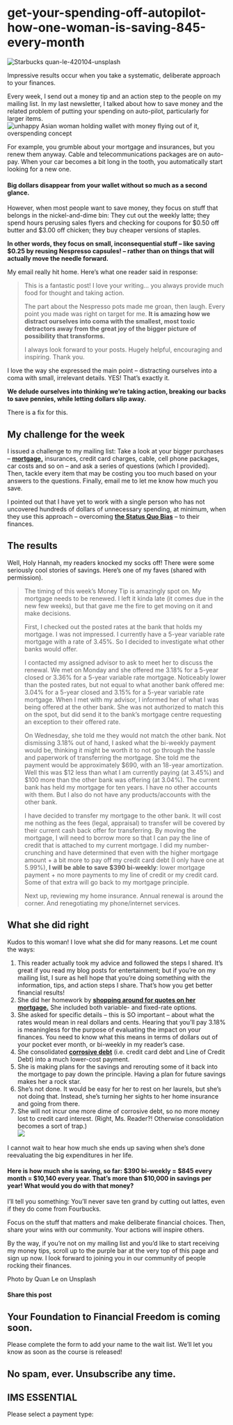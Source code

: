 # get-your-spending-off-autopilot-how-one-woman-is-saving-845-every-month
![Starbucks quan-le-420104-unsplash](https://yourfinanciallaunchpad.com/wp-content/uploads/elementor/thumbs/Starbucks-quan-le-420104-unsplash-qdc6cnxt0dgvd1q50bo5tdi1fz68bk0t8wtuk2dwnc.jpg "Starbucks quan-le-420104-unsplash")

Impressive results occur when you take a systematic, deliberate approach to your finances.

Every week, I send out a money tip and an action step to the people on my mailing list. In my last newsletter, I talked about how to save money and the related problem of putting your spending on auto-pilot, particularly for larger items.![unhappy Asian woman holding wallet with money flying out of it, overspending concept](attachments/iStock-916397168-for-blog-post.jpg)

For example, you grumble about your mortgage and insurances, but you renew them anyway. Cable and telecommunications packages are on auto-pay. When your car becomes a bit long in the tooth, you automatically start looking for a new one.

#### Big dollars disappear from your wallet without so much as a second glance.

However, when most people want to save money, they focus on stuff that belongs in the nickel-and-dime bin: They cut out the weekly latte; they spend hours perusing sales flyers and checking for coupons for $0.50 off butter and $3.00 off chicken; they buy cheaper versions of staples.

**In other words, they focus on small, inconsequential stuff – like saving $0.25 by reusing Nespresso capsules! – rather than on things that will actually move the needle forward.**

My email really hit home. Here’s what one reader said in response:

> This is a fantastic post! I love your writing… you always provide much food for thought and taking action.
> 
> The part about the Nespresso pots made me groan, then laugh. Every point you made was right on target for me. **It is amazing how we distract ourselves into coma with the smallest, most toxic detractors away from the great joy of the bigger picture of possibility that transforms.**
> 
> I always look forward to your posts. Hugely helpful, encouraging and inspiring. Thank you.

I love the way she expressed the main point – distracting ourselves into a coma with small, irrelevant details. YES! That’s exactly it.

**We delude ourselves into thinking we’re taking action, breaking our backs to save pennies, while letting dollars slip away.**

There is a fix for this.

## My challenge for the week

I issued a challenge to my mailing list: Take a look at your bigger purchases – **[mortgage,](https://yflmainprod.wpengine.com/2019/02/how-to-get-the-best-deal-for-your-mortgage-renewal/)** insurances, credit card charges, cable, cell phone packages, car costs and so on – and ask a series of questions (which I provided). Then, tackle every item that may be costing you too much based on your answers to the questions. Finally, email me to let me know how much you save.

I pointed out that I have yet to work with a single person who has not uncovered hundreds of dollars of unnecessary spending, at minimum, when they use this approach – overcoming **[the Status Quo Bias](https://www.behavioraleconomics.com/resources/mini-encyclopedia-of-be/status-quo-bias/)** – to their finances.

## The results

Well, Holy Hannah, my readers knocked my socks off! There were some seriously cool stories of savings. Here’s one of my faves (shared with permission).

> The timing of this week’s Money Tip is amazingly spot on. My mortgage needs to be renewed. I left it kinda late (it comes due in the new few weeks), but that gave me the fire to get moving on it and make decisions.
> 
> First, I checked out the posted rates at the bank that holds my mortgage. I was not impressed. I currently have a 5-year variable rate mortgage with a rate of 3.45%. So I decided to investigate what other banks would offer.
> 
> I contacted my assigned advisor to ask to meet her to discuss the renewal. We met on Monday and she offered me 3.18% for a 5-year closed or 3.36% for a 5-year variable rate mortgage. Noticeably lower than the posted rates, but not equal to what another bank offered me: 3.04% for a 5-year closed and 3.15% for a 5-year variable rate mortgage. When I met with my advisor, I informed her of what I was being offered at the other bank. She was not authorized to match this on the spot, but did send it to the bank’s mortgage centre requesting an exception to their offered rate.
> 
> On Wednesday, she told me they would not match the other bank. Not dismissing 3.18% out of hand, I asked what the bi-weekly payment would be, thinking it might be worth it to not go through the hassle and paperwork of transferring the mortgage. She told me the payment would be approximately $690, with an 18-year amortization. Well this was $12 less than what I am currently paying (at 3.45%) and $100 more than the other bank was offering (at 3.04%). The current bank has held my mortgage for ten years. I have no other accounts with them. But I also do not have any products/accounts with the other bank.
> 
> I have decided to transfer my mortgage to the other bank. It will cost me nothing as the fees (legal, appraisal) to transfer will be covered by their current cash back offer for transferring. By moving the mortgage, I will need to borrow more so that I can pay the line of credit that is attached to my current mortgage. I did my number-crunching and have determined that even with the higher mortgage amount + a bit more to pay off my credit card debt (I only have one at 5.99%), **I will be able to save $390 bi-weekly**: lower mortgage payment + no more payments to my line of credit or my credit card. Some of that extra will go back to my mortgage principle.
> 
> Next up, reviewing my home insurance. Annual renewal is around the corner. And renegotiating my phone/internet services.

## What she did right

Kudos to this woman! I love what she did for many reasons. Let me count the ways:

1. This reader actually took my advice and followed the steps I shared. It’s great if you read my blog posts for entertainment; but if you’re on my mailing list, I sure as hell hope that you’re doing something with the information, tips, and action steps I share. That’s how you get better financial results!
2. She did her homework by **[shopping around for quotes on her mortgage.](https://yflmainprod.wpengine.com/2019/02/how-to-get-the-best-deal-for-your-mortgage-renewal/)** She included both variable- and fixed-rate options.
3. She asked for specific details – this is SO important – about what the rates would mean in real dollars and cents. Hearing that you’ll pay 3.18% is meaningless for the purpose of evaluating the impact on your finances. You need to know what this means in terms of dollars out of your pocket ever month, or bi-weekly in my reader’s case.
4. She consolidated **[corrosive debt](https://yflmainprod.wpengine.com/2017/02/are-you-really-living-within-your-means/)** (i.e. credit card debt and Line of Credit Debt) into a much lower-cost payment.
5. She is making plans for the savings and rerouting some of it back into the mortgage to pay down the principle. Having a plan for future savings makes her a rock star.
6. She’s not done. It would be easy for her to rest on her laurels, but she’s not doing that. Instead, she’s turning her sights to her home insurance and going from there.
7. She will not incur one more dime of corrosive debt, so no more money lost to credit card interest. (Right, Ms. Reader?! Otherwise consolidation becomes a sort of trap.)  
	![](attachments/Starbucks-quan-le-420104-unsplash.jpg)

I cannot wait to hear how much she ends up saving when she’s done reevaluating the big expenditures in her life.

#### Here is how much she is saving, so far: $390 bi-weekly = $845 every month = $10,140 every year. That’s more than $10,000 in savings per year! What would you do with that money?

I’ll tell you something: You’ll never save ten grand by cutting out lattes, even if they do come from Fourbucks.

Focus on the stuff that matters and make deliberate financial choices. Then, share your wins with our community. Your actions will inspire others.

By the way, if you’re not on my mailing list and you’d like to start receiving my money tips, scroll up to the purple bar at the very top of this page and sign up now. I look forward to joining you in our community of people rocking their finances.

Photo by Quan Le on Unsplash

#### Share this post

## Your Foundation to Financial Freedom is coming soon.

Please complete the form to add your name to the wait list. We’ll let you know as soon as the course is released!

## No spam, ever. Unsubscribe any time.

## IMS ESSENTIAL

Please select a payment type: